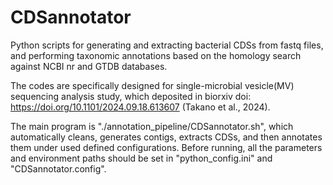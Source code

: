# CDSannotator
Python scripts for generating and extracting bacterial CDSs from fastq files,
and performing taxonomic annotations based on the homology search against NCBI nr and GTDB databases.

The codes are specifically designed for single-microbial vesicle(MV) sequencing analysis study,
which deposited in biorxiv doi: https://doi.org/10.1101/2024.09.18.613607 (Takano et al., 2024).

The main program is "./annotation_pipeline/CDSannotator.sh", which automatically cleans, generates contigs, extracts CDSs,
and then annotates them under used defined configurations.
Before running, all the parameters and environment paths should be set in "python_config.ini" and "CDSannotator.config".
